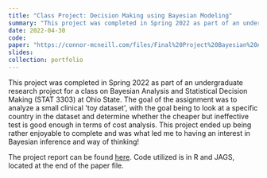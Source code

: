 ```yaml
---
title: "Class Project: Decision Making using Bayesian Modeling"
summary: "This project was completed in Spring 2022 as part of an undergraduate class at Ohio State. The goal of the project was to apply Bayesian Hierarchical Modeling to see if a cheaper but more ineffective test was good enough to utilize for medical treatment."
date: 2022-04-30
code: 
paper: "https://connor-mcneill.com/files/Final%20Project%20Bayesian%20Analysis%20%26%20Statistical%20Decision%20Making%20Connor.pdf"
slides: 
collection: portfolio
---
```


This project was completed in Spring 2022 as part of an undergraduate research project for a class on Bayesian Analysis and Statistical Decision Making (STAT 3303) at Ohio State. The goal of the assignment was to analyze a small clinical 'toy dataset', with the goal being to look at a specific country in the dataset and determine whether the cheaper but ineffective test is good enough in terms of cost analysis. This project ended up being rather enjoyable to complete and was what led me to having an interest in Bayesian inference and way of thinking!

The project report can be found [here](https://connor-mcneill.com/files/Final%20Project%20Bayesian%20Analysis%20%26%20Statistical%20Decision%20Making%20Connor.pdf). Code utilized is in R and JAGS, located at the end of the paper file.

